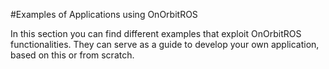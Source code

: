 #Examples of Applications using OnOrbitROS

In this section you can find different examples that exploit OnOrbitROS functionalities. They can serve as a guide to develop your own application, based on this or from scratch.